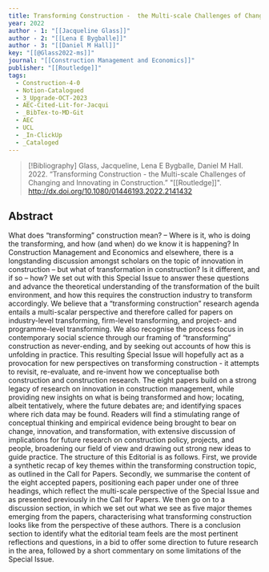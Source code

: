 ```yaml
---
title: Transforming Construction -  the Multi-scale Challenges of Changing and Innovating in Construction
year: 2022
author - 1: "[[Jacqueline Glass]]"
author - 2: "[[Lena E Bygballe]]"
author - 3: "[[Daniel M Hall]]"
key: "[[@Glass2022-ms]]"
journal: "[[Construction Management and Economics]]"
publisher: "[[Routledge]]"
tags:
  - Construction-4-0
  - Notion-Catalogued
  - 3_Upgrade-OCT-2023
  - AEC-Cited-Lit-for-Jacqui
  - _BibTex-to-MD-Git
  - AEC
  - UCL
  - _In-ClickUp
  - _Cataloged
---
```


> [!Bibliography]
> Glass, Jacqueline, Lena E Bygballe, Daniel M Hall. 2022. “Transforming Construction -  the Multi-scale Challenges of Changing and Innovating in Construction.” "[[Routledge]]". http://dx.doi.org/10.1080/01446193.2022.2141432

## Abstract
What does “transforming” construction mean? – Where is it, who is doing the transforming, and how (and when) do we know it is happening? In Construction Management and Economics and elsewhere, there is a longstanding discussion amongst scholars on the topic of innovation in construction – but what of transformation in construction? Is it different, and if so – how? We set out with this Special Issue to answer these questions and advance the theoretical understanding of the transformation of the built environment, and how this requires the construction industry to transform accordingly. We believe that a “transforming construction” research agenda entails a multi-scalar perspective and therefore called for papers on industry-level transforming, firm-level transforming, and project- and programme-level transforming. We also recognise the process focus in contemporary social science through our framing of “transforming” construction as never-ending, and by seeking out accounts of how this is unfolding in practice. This resulting Special Issue will hopefully act as a provocation for new perspectives on transforming construction -  it attempts to revisit, re-evaluate, and re-invent how we conceptualise both construction and construction research. The eight papers build on a strong legacy of research on innovation in construction management, while providing new insights on what is being transformed and how; locating, albeit tentatively, where the future debates are; and identifying spaces where rich data may be found. Readers will find a stimulating range of conceptual thinking and empirical evidence being brought to bear on change, innovation, and transformation, with extensive discussion of implications for future research on construction policy, projects, and people, broadening our field of view and drawing out strong new ideas to guide practice. The structure of this Editorial is as follows. First, we provide a synthetic recap of key themes within the transforming construction topic, as outlined in the Call for Papers. Secondly, we summarise the content of the eight accepted papers, positioning each paper under one of three headings, which reflect the multi-scale perspective of the Special Issue and as presented previously in the Call for Papers. We then go on to a discussion section, in which we set out what we see as five major themes emerging from the papers, characterising what transforming construction looks like from the perspective of these authors. There is a conclusion section to identify what the editorial team feels are the most pertinent reflections and questions, in a bid to offer some direction to future research in the area, followed by a short commentary on some limitations of the Special Issue.